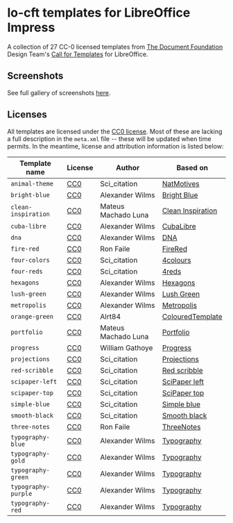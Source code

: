 # lo-cft templates for LibreOffice Impress

A collection of 27 CC-0 licensed templates from [The Document Foundation](http://www.documentfoundation.org/) Design Team's [Call for Templates](https://wiki.documentfoundation.org/Design/Call_for_Templates) for LibreOffice.

## Screenshots

See full gallery of screenshots [here](https://github.com/dohliam/libreoffice-impress-templates/blob/master/screenshots.md#lo-cft).

## Licenses

All templates are licensed under the [CC0 license](http://creativecommons.org/choose/zero/). Most of these are lacking a full description in the `meta.xml` file -- these will be updated when time permits. In the meantime, license and attribution information is listed below:

Template name | License | Author | Based on
------------- | ------- | ------ | --------
`animal-theme` | [CC0](http://creativecommons.org/choose/zero/) | Sci_citation | [NatMotives](https://wiki.documentfoundation.org/Design/Call_for_Templates)
`bright-blue` | [CC0](http://creativecommons.org/choose/zero/) | Alexander Wilms | [Bright Blue](https://wiki.documentfoundation.org/Design/Call_for_Templates)
`clean-inspiration` | [CC0](http://creativecommons.org/choose/zero/) | Mateus Machado Luna | [Clean Inspiration](https://wiki.documentfoundation.org/Design/Call_for_Templates)
`cuba-libre` | [CC0](http://creativecommons.org/choose/zero/) | Alexander Wilms | [CubaLibre](https://wiki.documentfoundation.org/Design/Call_for_Templates)
`dna` | [CC0](http://creativecommons.org/choose/zero/) | Alexander Wilms | [DNA](https://wiki.documentfoundation.org/Design/Call_for_Templates)
`fire-red` | [CC0](http://creativecommons.org/choose/zero/) | Ron Faile | [FireRed](https://wiki.documentfoundation.org/Design/Call_for_Templates)
`four-colors` | [CC0](http://creativecommons.org/choose/zero/) | Sci_citation | [4colours](https://wiki.documentfoundation.org/Design/Call_for_Templates)
`four-reds` | [CC0](http://creativecommons.org/choose/zero/) | Sci_citation | [4reds](https://wiki.documentfoundation.org/Design/Call_for_Templates)
`hexagons` | [CC0](http://creativecommons.org/choose/zero/) | Alexander Wilms | [Hexagons](https://wiki.documentfoundation.org/Design/Call_for_Templates)
`lush-green` | [CC0](http://creativecommons.org/choose/zero/) | Alexander Wilms | [Lush Green](https://wiki.documentfoundation.org/Design/Call_for_Templates)
`metropolis` | [CC0](http://creativecommons.org/choose/zero/) | Alexander Wilms | [Metropolis](https://wiki.documentfoundation.org/Design/Call_for_Templates)
`orange-green` | [CC0](http://creativecommons.org/choose/zero/) | Alrt84 | [ColouredTemplate](https://wiki.documentfoundation.org/Design/Call_for_Templates)
`portfolio` | [CC0](http://creativecommons.org/choose/zero/) | Mateus Machado Luna | [Portfolio](https://wiki.documentfoundation.org/Design/Call_for_Templates)
`progress` | [CC0](http://creativecommons.org/choose/zero/) | William Gathoye | [Progress](https://wiki.documentfoundation.org/Design/Call_for_Templates)
`projections` | [CC0](http://creativecommons.org/choose/zero/) | Sci_citation | [Projections](https://wiki.documentfoundation.org/Design/Call_for_Templates)
`red-scribble` | [CC0](http://creativecommons.org/choose/zero/) | Sci_citation | [Red scribble](https://wiki.documentfoundation.org/Design/Call_for_Templates)
`scipaper-left` | [CC0](http://creativecommons.org/choose/zero/) | Sci_citation | [SciPaper left](https://wiki.documentfoundation.org/Design/Call_for_Templates)
`scipaper-top` | [CC0](http://creativecommons.org/choose/zero/) | Sci_citation | [SciPaper top](https://wiki.documentfoundation.org/Design/Call_for_Templates)
`simple-blue` | [CC0](http://creativecommons.org/choose/zero/) | Sci_citation | [Simple blue](https://wiki.documentfoundation.org/Design/Call_for_Templates)
`smooth-black` | [CC0](http://creativecommons.org/choose/zero/) | Sci_citation | [Smooth black](https://wiki.documentfoundation.org/Design/Call_for_Templates)
`three-notes` | [CC0](http://creativecommons.org/choose/zero/) | Ron Faile | [ThreeNotes](https://wiki.documentfoundation.org/Design/Call_for_Templates)
`typography-blue` | [CC0](http://creativecommons.org/choose/zero/) | Alexander Wilms | [Typography](https://wiki.documentfoundation.org/Design/Call_for_Templates)
`typography-gold` | [CC0](http://creativecommons.org/choose/zero/) | Alexander Wilms | [Typography](https://wiki.documentfoundation.org/Design/Call_for_Templates)
`typography-green` | [CC0](http://creativecommons.org/choose/zero/) | Alexander Wilms | [Typography](https://wiki.documentfoundation.org/Design/Call_for_Templates)
`typography-purple` | [CC0](http://creativecommons.org/choose/zero/) | Alexander Wilms | [Typography](https://wiki.documentfoundation.org/Design/Call_for_Templates)
`typography-red` | [CC0](http://creativecommons.org/choose/zero/) | Alexander Wilms | [Typography](https://wiki.documentfoundation.org/Design/Call_for_Templates)
